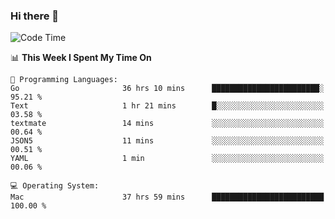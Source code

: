 ### Hi there 👋

<!--
**CrazyCollin/crazycollin** is a ✨ _special_ ✨ repository because its `README.md` (this file) appears on your GitHub profile.

Here are some ideas to get you started:

- 🔭 I’m currently working on ...
- 🌱 I’m currently learning ...
- 👯 I’m looking to collaborate on ...
- 🤔 I’m looking for help with ...
- 💬 Ask me about ...
- 📫 How to reach me: ...
- 😄 Pronouns: ...
- ⚡ Fun fact: ...
-->

<!--START_SECTION:waka-->
![Code Time](http://img.shields.io/badge/Code%20Time-5%2C497%20hrs%2051%20mins-blue)

📊 **This Week I Spent My Time On** 

```text
💬 Programming Languages: 
Go                       36 hrs 10 mins      ████████████████████████░   95.21 % 
Text                     1 hr 21 mins        █░░░░░░░░░░░░░░░░░░░░░░░░   03.58 % 
textmate                 14 mins             ░░░░░░░░░░░░░░░░░░░░░░░░░   00.64 % 
JSON5                    11 mins             ░░░░░░░░░░░░░░░░░░░░░░░░░   00.51 % 
YAML                     1 min               ░░░░░░░░░░░░░░░░░░░░░░░░░   00.06 % 

💻 Operating System: 
Mac                      37 hrs 59 mins      █████████████████████████   100.00 % 
```


<!--END_SECTION:waka-->
